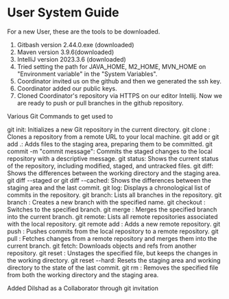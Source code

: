 # User System Guide

For a new User, these are the tools to be downloaded.

  1. Gitbash version 2.44.0.exe (downloaded)  
  2. Maven version 3.9.6(downloaded)
  3. IntelliJ version 2023.3.6 (downloaded)
  4. Tried setting the path for JAVA_HOME, M2_HOME, MVN_HOME on "Environment variable" in the "System Variables".
  4. Coordinator invited us on the github and then we generated the ssh key.
  5. Coordinator added our public keys.
  6. Cloned Coordinator's repository via HTTPS on our editor Intellij.
   Now we are ready to push or pull branches in the github repository.

Various Git Commands to get used to

  git init: Initializes a new Git repository in the current directory.
  git clone <repository-url>: Clones a repository from a remote URL to your local machine.
  git add <file> or git add .: Adds files to the staging area, preparing them to be committed.
  git commit -m "commit message": Commits the staged changes to the local repository with a descriptive message.
  git status: Shows the current status of the repository, including modified, staged, and untracked files.
  git diff: Shows the differences between the working directory and the staging area.
  git diff --staged or git diff --cached: Shows the differences between the staging area and the last commit.
  git log: Displays a chronological list of commits in the repository.
  git branch: Lists all branches in the repository.
  git branch <branch-name>: Creates a new branch with the specified name.
  git checkout <branch-name>: Switches to the specified branch.
  git merge <branch-name>: Merges the specified branch into the current branch.
  git remote: Lists all remote repositories associated with the local repository.
  git remote add <name> <url>: Adds a new remote repository.
  git push <remote-name> <branch-name>: Pushes commits from the local repository to a remote repository.
  git pull <remote-name> <branch-name>: Fetches changes from a remote repository and merges them into the current branch.
  git fetch: Downloads objects and refs from another repository.
  git reset <file>: Unstages the specified file, but keeps the changes in the working directory.
  git reset --hard: Resets the staging area and working directory to the state of the last commit.
  git rm <file>: Removes the specified file from both the working directory and the staging area.

  Added Dilshad as a Collaborator through git invitation
